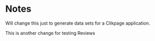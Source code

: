 # Notes

Will change this just to generate data sets for a Clikpage application. 

This is another change for testing Reviews
